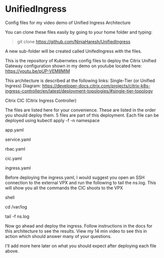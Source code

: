 # UnifiedIngress
Config files for my video demo of Unified Ingress Architecture

You can clone these files easily by going to your home folder and typing:
> git clone https://github.com/NinjaHaresh/UnifiedIngress 

A new sub-folder will be created called UnifedIngress with the files.

This is the repository of Kubernetes config files to deploy the Citrix Unified Gateway configuration shown in my demo on youtube located here: https://youtu.be/pUP-VEM8MlM

This architecture is described at the following links:
Single-Tier (or Unified Ingress) Diagram:
https://developer-docs.citrix.com/projects/citrix-k8s-ingress-controller/en/latest/deployment-topologies/#single-tier-topology

Citrix CIC (Citrix Ingress Controller)


The files are listed here for your convenience. These are listed in the order you should deploy them.
5 files are part of this deployment. 
Each file can be deployed using kubectl apply -f <filename> -n namespace

app.yaml
  
service.yaml

rbac.yaml

cic.yaml

ingress.yaml

Before deploying the ingress.yaml, I would suggest you open an SSH connection to the external VPX and run the following to tail the ns.log. This will show you all the commands the CIC shoots to the VPX


shell

cd /var/log

tail -f ns.log

Now go ahead and deploy the ingress. Follow instructions in the docs for this architecture to see the results. View my 14 min video to see this in action which should answer many of your questions.

I'll add more here later on what you should expect after deploying each file above.
